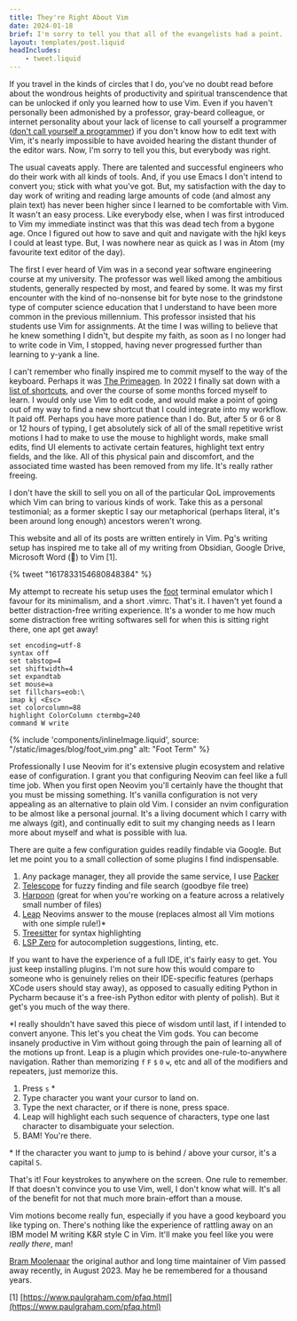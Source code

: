 ```yaml
---
title: They're Right About Vim
date: 2024-01-18
brief: I'm sorry to tell you that all of the evangelists had a point.
layout: templates/post.liquid
headIncludes:
    - tweet.liquid
---
```


If you travel in the kinds of circles that I do, you've no doubt read before
about the wondrous heights of productivity and spiritual transcendence that can
be unlocked if only you learned how to use Vim. Even if you haven't personally
been admonished by a professor, gray-beard colleague, or internet personality
about your lack of license to call yourself a programmer ([don't call yourself a
programmer](https://www.kalzumeus.com/2011/10/28/dont-call-yourself-a-programmer/))
if you don't know how to edit text with Vim, it's nearly impossible to have
avoided hearing the distant thunder of the editor wars. Now, I'm sorry to tell
you this, but everybody was right.

The usual caveats apply. There are talented and successful engineers who do their
work with all kinds of tools. And, if you use Emacs I don't intend to convert
you; stick with what you've got. But, my satisfaction with the day to day work
of writing and reading large amounts of code (and almost any plain text) has
never been higher since I learned to be comfortable with Vim. It wasn't an easy
process. Like everybody else, when I was first introduced to Vim my immediate
instinct was that this was dead tech from a bygone age. Once I figured out how
to save and quit and navigate with the hjkl keys I could at least type. But, I
was nowhere near as quick as I was in Atom (my favourite text editor of the day).

The first I ever heard of Vim was in a second year software engineering course at
my university. The professor was well liked among the ambitious students,
generally respected by most, and feared by some. It was my first encounter with
the kind of no-nonsense bit for byte nose to the grindstone type of computer
science education that I understand to have been more common in the previous
millennium. This professor insisted that his students use Vim for assignments.
At the time I was willing to believe that he knew something I didn't, but
despite my faith, as soon as I no longer had to write code in Vim, I stopped,
having never progressed further than learning to y-yank a line.

I can't remember who finally inspired me to commit myself to the way of the
keyboard. Perhaps it was [The Primeagen](https://www.youtube.com/c/theprimeagen).
In 2022 I finally sat down with a [list of shortcuts](https://vim.rtorr.com/),
and over the course of some months forced myself to learn. I would only use Vim
to edit code, and would make a point of going out of my way to find a new shortcut
that I could integrate into my workflow. It paid off. Perhaps you have more
patience than I do. But, after 5 or 6 or 8 or 12 hours of typing, I get
absolutely sick of all of the small repetitive wrist motions I had to make to
use the mouse to highlight words, make small edits, find UI elements to activate
certain features, highlight text entry fields, and the like. All of this physical
pain and discomfort, and the associated time wasted has been removed from my life.
It's really rather freeing.

I don't have the skill to sell you on all of the particular QoL improvements
which Vim can bring to various kinds of work. Take this as a personal
testimonial; as a former skeptic I say our metaphorical (perhaps literal, it's
been around long enough) ancestors weren't wrong.

This website and all of its posts are written entirely in Vim. Pg's writing
setup has inspired me to take all of my writing from Obsidian, Google Drive,
Microsoft Word (🤢) to Vim [1].

{% tweet "1617833154680848384" %}

My attempt to recreate his setup uses the [foot](https://codeberg.org/dnkl/foot) terminal emulator which I favour for its minimalism, and a short .vimrc. That's
it. I haven't yet found a better distraction-free writing experience. It's a
wonder to me how much some distraction free writing softwares sell for when this
is sitting right there, one apt get away!

```vim
set encoding=utf-8
syntax off
set tabstop=4
set shiftwidth=4
set expandtab
set mouse=a
set fillchars=eob:\ 
imap kj <Esc> 
set colorcolumn=88
highlight ColorColumn ctermbg=240
command W write
```

{% include 'components/inlineImage.liquid',
    source: "/static/images/blog/foot_vim.png"
    alt: "Foot Term"
%}

Professionally I use Neovim for it's extensive plugin ecosystem and relative
ease of configuration. I grant you that configuring Neovim can feel like a full
time job. When you first open Neovim you'll certainly have the thought that you
must be missing something. It's vanilla configuration is not very appealing as
an alternative to plain old Vim. I consider an nvim configuration to be almost
like a personal journal. It's a living document which I carry with me always
(git), and continually edit to suit my changing needs as I learn more about
myself and what is possible with lua.

There are quite a few configuration guides readily findable via Google. But let
me point you to a small collection of some plugins I find indispensable.

1. Any package manager, they all provide the same service, I use [Packer](https://github.com/wbthomason/packer.nvim)
2. [Telescope](https://github.com/nvim-telescope/telescope.nvim) for fuzzy finding and file search (goodbye file tree)
3. [Harpoon](https://github.com/ThePrimeagen/harpoon) (great for when you're working on a feature across a relatively small number of files)
4. [Leap](https://github.com/ggandor/leap.nvim) Neovims answer to the mouse (replaces almost all Vim motions with one simple rule!)*
5. [Treesitter](https://github.com/nvim-treesitter/nvim-treesitter) for syntax highlighting
6. [LSP Zero](https://github.com/VonHeikemen/lsp-zero.nvim) for autocompletion suggestions, linting, etc.

If you want to have the experience of a full IDE, it's fairly easy to get. You
just keep installing plugins. I'm not sure how this would compare to someone
who is genuinely relies on their IDE-specific features (perhaps XCode users
should stay away), as opposed to casually editing Python in Pycharm because
it's a free-ish Python editor with plenty of polish). But it get's you much of
the way there.

*I really shouldn't have saved this piece of wisdom until last, if I intended
to convert anyone. This let's you cheat the Vim gods. You can become insanely
productive in Vim without going through the pain of learning all of the motions
up front. Leap is a plugin which provides one-rule-to-anywhere navigation.
Rather than memorizing `f` `F` `$` `0` `w`, etc and all of the modifiers and
repeaters, just memorize this.

1. Press `s` *
2. Type character you want your cursor to land on.
3. Type the next character, or if there is none, press space.
4. Leap will highlight each such sequence of characters, type one last character to disambiguate your selection.
6. BAM! You're there.

\* If the character you want to jump to is behind / above your cursor, it's a
capital `S`. 

That's it! Four keystrokes to anywhere on the screen. One rule to remember. If
that doesn't convince you to use Vim, well, I don't know what will. It's all of
the benefit for not that much more brain-effort than a mouse.

Vim motions become really fun, especially if you have a good keyboard you like
typing on. There's nothing like the experience of rattling away on an IBM model
M writing K&R style C in Vim. It'll make you feel like you were *really there*,
man!

[Bram Moolenaar](https://en.wikipedia.org/wiki/Bram_Moolenaar) the original
author and long time maintainer of Vim passed away recently, in August 2023. May
he be remembered for a thousand years.

[1] [https://www.paulgraham.com/pfaq.html](https://www.paulgraham.com/pfaq.html)

